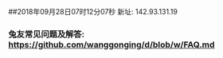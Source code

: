 ##2018年09月28日07时12分07秒 新址: 142.93.131.19
### 兔友常见问题及解答: https://github.com/wanggonging/d/blob/w/FAQ.md
